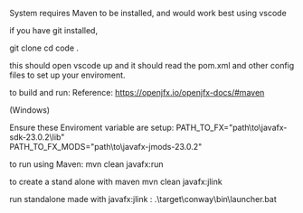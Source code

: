 System requires Maven to be installed, and would work best using vscode

if you have git installed,

git clone <URL from github>
cd <new folder>
code .

this should open vscode up and it should read the pom.xml and other
config files to set up your enviroment. 



to build and run: 
Reference: <https://openjfx.io/openjfx-docs/#maven>

(Windows)

Ensure these Enviroment variable are setup:
     PATH_TO_FX="path\to\javafx-sdk-23.0.2\lib"  
     PATH_TO_FX_MODS="path\to\javafx-jmods-23.0.2"


to run using Maven: 
    mvn clean javafx:run

to create a stand alone with maven
    mvn clean javafx:jlink

run standalone made with javafx:jlink : 
    .\target\conway\bin\launcher.bat
